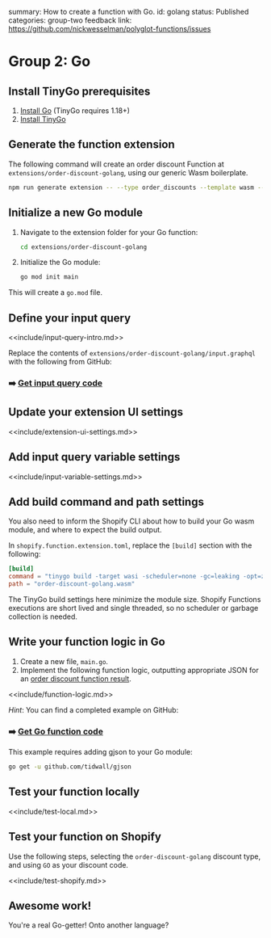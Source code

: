summary: How to create a function with Go.
id: golang
status: Published
categories: group-two
feedback link: https://github.com/nickwesselman/polyglot-functions/issues

# Group 2: Go

## Install TinyGo prerequisites

1. [Install Go](https://go.dev/doc/install) (TinyGo requires 1.18+)
1. [Install TinyGo](https://tinygo.org/getting-started/install/)

## Generate the function extension

The following command will create an order discount Function at `extensions/order-discount-golang`, using our generic Wasm boilerplate.

```bash
npm run generate extension -- --type order_discounts --template wasm --name order-discount-golang
```

## Initialize a new Go module

1. Navigate to the extension folder for your Go function:

    ```bash
    cd extensions/order-discount-golang
    ```

1. Initialize the Go module:

    ```bash
    go mod init main
    ```

This will create a `go.mod` file.

## Define your input query

<<include/input-query-intro.md>>

Replace the contents of `extensions/order-discount-golang/input.graphql` with the following from GitHub:

### ➡️ [Get input query code](https://github.com/nickwesselman/polyglot-functions/blob/main/app/extensions/order-discount-golang/input.graphql)

## Update your extension UI settings

<<include/extension-ui-settings.md>>

## Add input query variable settings

<<include/input-variable-settings.md>>

## Add build command and path settings

You also need to inform the Shopify CLI about how to build your Go wasm module, and where to expect the build output.

In `shopify.function.extension.toml`, replace the `[build]` section with the following:

```toml
[build]
command = "tinygo build -target wasi -scheduler=none -gc=leaking -opt=z -no-debug -o order-discount-golang.wasm"
path = "order-discount-golang.wasm"
```

The TinyGo build settings here minimize the module size. Shopify Functions executions are short lived and single threaded, so no scheduler or garbage collection is needed.

## Write your function logic in Go

1. Create a new file, `main.go`.
1. Implement the following function logic, outputting appropriate JSON for an [order discount function result](https://shopify.dev/docs/api/functions/reference/order-discounts/graphql/functionresult).

<<include/function-logic.md>>

_Hint_: You can find a completed example on GitHub:

### ➡️ [Get Go function code](https://github.com/nickwesselman/polyglot-functions/blob/main/app/extensions/order-discount-golang/main/main.go)

This example requires adding gjson to your Go module:

```bash
go get -u github.com/tidwall/gjson
```

## Test your function locally

<<include/test-local.md>>

## Test your function on Shopify

Use the following steps, selecting the `order-discount-golang` discount type, and using `GO` as your discount code.

<<include/test-shopify.md>>

## Awesome work!

You're a real Go-getter! Onto another language?